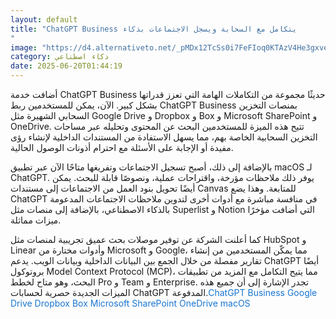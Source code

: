 ```yaml
---
layout: default
title: "ChatGPT Business يتكامل مع السحابة ويسجل الاجتماعات بذكاء
"
image: "https://d4.alternativeto.net/_pMDx12TcSs0i7FeFIoq0KTAzV4He3gxveVHEnHR0Ng/rs:fill:1520:760:0/g:ce:0:0/YWJzOi8vZGlzdC9jb250ZW50LzE3NTAzODQ5NTA1MzIucG5n.png"
category: ذكاء اصطناعي
date: 2025-06-20T01:44:19
---
```


أضافت خدمة ChatGPT Business حديثًا مجموعة من التكاملات الهامة التي تعزز قدراتها بشكل كبير. الآن، يمكن للمستخدمين ربط ChatGPT Business بمنصات التخزين السحابي الشهيرة مثل Google Drive و Dropbox و Box و Microsoft SharePoint و OneDrive. تتيح هذه الميزة للمستخدمين البحث عن المحتوى وتحليله عبر مساحات التخزين السحابية الخاصة بهم، مما يسهل الاستفادة من المستندات الداخلية لإنشاء رؤى مفيدة أو الإجابة على الأسئلة مع احترام أذونات الوصول الحالية.

بالإضافة إلى ذلك، أصبح تسجيل الاجتماعات وتفريغها متاحًا الآن عبر تطبيق macOS لـ ChatGPT. يوفر ذلك ملاحظات مؤرخة، واقتراحات عملية، ونصوصًا قابلة للبحث. يمكن أيضًا تحويل بنود العمل من الاجتماعات إلى مستندات Canvas للمتابعة. وهذا يضع ChatGPT في منافسة مباشرة مع أدوات أخرى لتدوين ملاحظات الاجتماعات المدعومة بالذكاء الاصطناعي، بالإضافة إلى منصات مثل Superlist و Notion التي أضافت مؤخرًا ميزات مماثلة.

كما أعلنت الشركة عن توفير موصلات بحث عميق تجريبية لمنصات مثل HubSpot و Linear وأدوات مختارة من Microsoft و Google، مما يمكّن المستخدمين من إنشاء تقارير مفصلة من خلال الجمع بين البيانات الداخلية وبيانات الويب. يدعم ChatGPT أيضًا بروتوكول Model Context Protocol (MCP)، مما يتيح التكامل مع المزيد من تطبيقات البحث، وهو متاح لخطط Pro و Team و Enterprise. تجدر الإشارة إلى أن جميع هذه الميزات الجديدة حصرية لحسابات ChatGPT المدفوعة.<span style="color:#1976d2;">ChatGPT</span> <span style="color:#1976d2;">Business</span> <span style="color:#1976d2;">Google</span> <span style="color:#1976d2;">Drive</span> <span style="color:#1976d2;">Dropbox</span> <span style="color:#1976d2;">Box</span> <span style="color:#1976d2;">Microsoft</span> <span style="color:#1976d2;">SharePoint</span> <span style="color:#1976d2;">OneDrive</span> <span style="color:#1976d2;">macOS</span>
